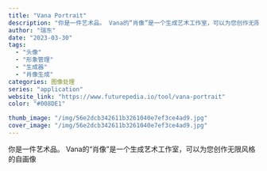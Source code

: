 ```yaml
---
title: "Vana Portrait"
description: "你是一件艺术品。 Vana的“肖像”是一个生成艺术工作室，可以为您创作无限风格的自画像"
author: "瑞东"
date: "2023-03-30"
tags:
  - "头像"
  - "形象管理"
  - "生成器"
  - "肖像生成"
categories: 图像处理
series: "application"
website_link: "https://www.futurepedia.io/tool/vana-portrait"
color: "#008DE1"

thumb_image: "/img/56e2dcb342611b3261040e7ef3ce4ad9.jpg"
cover_image: "/img/56e2dcb342611b3261040e7ef3ce4ad9.jpg"
---
```


你是一件艺术品。 Vana的“肖像”是一个生成艺术工作室，可以为您创作无限风格的自画像